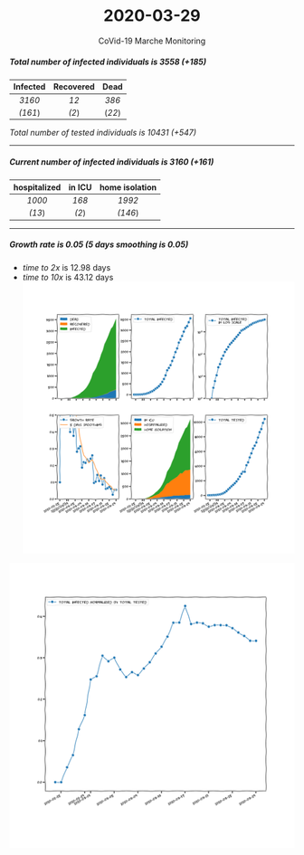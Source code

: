 <div align='center'>

# 2020-03-29
CoVid-19 Marche Monitoring
</div>

##### Total number of infected individuals is 3558 (+185)
Infected | Recovered | Dead
:---: | :---: | :---:
*3160* | *12* | *386*
*(161*) | *(2*) | (*22*)

*Total number of tested individuals is 10431 (+547)*
***
##### Current number of infected individuals is 3160 (+161)
hospitalized | in ICU | home isolation
:---: | :---: | :---:
*1000* |*168* |*1992*
*(13*) |*(2*) |*(146*)
***
##### Growth rate is 0.05 (5 days smoothing is 0.05)
- *time to 2x* is 12.98 days
- *time to 10x* is 43.12 days
![stats][stats]

![infected_normalized][infected_normalized]

[stats]: stats_Marche.png
[infected_normalized]: infected_normalized_Marche.png
